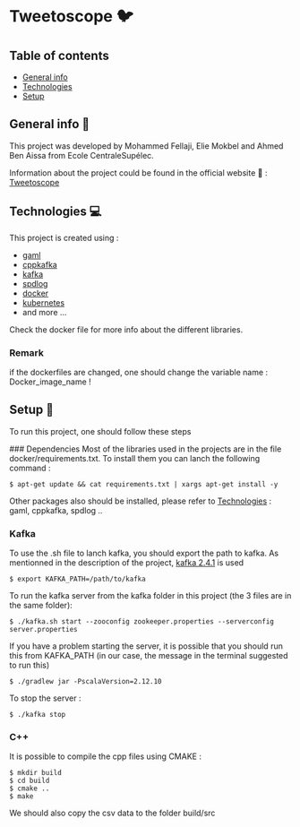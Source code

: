 # Tweetoscope :bird:

## Table of contents
* [General info](#general-info)
* [Technologies](#technologies)
* [Setup](#setup)

## General info :book:
This project was developed by Mohammed Fellaji, Elie Mokbel and Ahmed Ben Aissa from Ecole CentraleSupélec. 

Information about the project could be found in the official website :link: : [Tweetoscope](http://sdi.metz.centralesupelec.fr/spip.php?article25)

## Technologies :computer:
This project is created using :
* [gaml](https://github.com/HerveFrezza-Buet/gaml)
* [cppkafka](https://github.com/mfontanini/cppkafka)
* [kafka](https://kafka.apache.org/)
* [spdlog](https://github.com/gabime/spdlog/tree/master)
* [docker](https://www.docker.com/)
* [kubernetes](https://kubernetes.io/)
* and more ...

Check the docker file for more info about the different libraries.

### Remark
if the dockerfiles are changed, one should change the variable name : Docker_image_name !


## Setup :wrench:
To run this project, one should follow these steps

### Dependencies
Most of the libraries used in the projects are in the file docker/requirements.txt. To install them you can lanch the following command :
```
$ apt-get update && cat requirements.txt | xargs apt-get install -y
```

Other packages also should be installed, please refer to [Technologies](#technologies) : gaml, cppkafka, spdlog ..

### Kafka 
To use the .sh file to lanch kafka, you should export the path to kafka. As mentionned in the description of the project, [kafka 2.4.1](https://www.apache.org/dyn/closer.cgi?path=/kafka/2.4.1/kafka-2.4.1-src.tgz) is used
```
$ export KAFKA_PATH=/path/to/kafka
```

To run the kafka server from the kafka folder in this project (the 3 files are in the same folder): 
```
$ ./kafka.sh start --zooconfig zookeeper.properties --serverconfig server.properties
```
If you have a problem starting the server, it is possible that you should run this from KAFKA_PATH (in our case, the message in the terminal suggested to run this)
```
$ ./gradlew jar -PscalaVersion=2.12.10
```

To stop the server : 
```
$ ./kafka stop
```

### C++
It is possible to compile the cpp files using CMAKE :

```
$ mkdir build
$ cd build
$ cmake ..
$ make
```
We should also copy the csv data to the folder build/src
